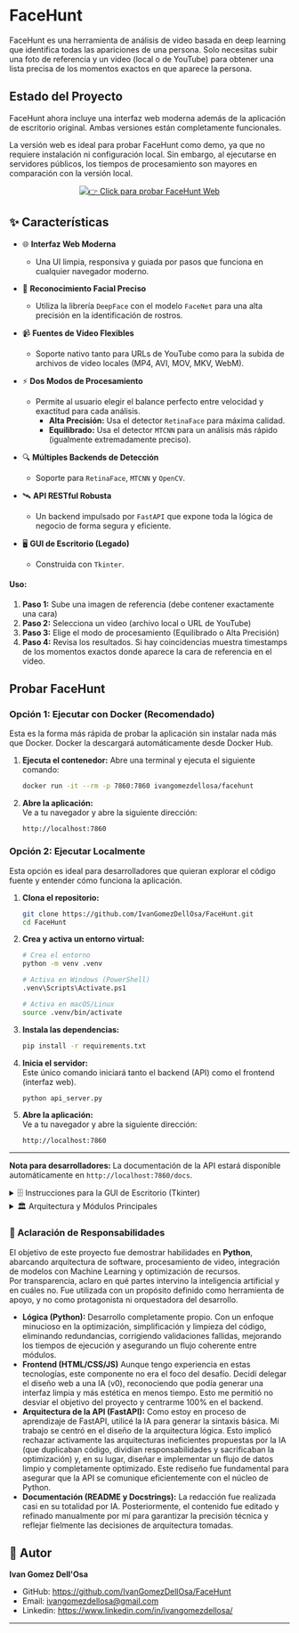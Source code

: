 # FaceHunt

FaceHunt es una herramienta de análisis de video basada en deep learning que identifica todas las apariciones de una persona. Solo necesitas subir una foto de referencia y un video (local o de YouTube) para obtener una lista precisa de los momentos exactos en que aparece la persona.


## Estado del Proyecto

FaceHunt ahora incluye una interfaz web moderna además de la aplicación de escritorio original. Ambas versiones están completamente funcionales.

La versión web es ideal para probar FaceHunt como demo, ya que no requiere instalación ni configuración local. Sin embargo, al ejecutarse en servidores públicos, los tiempos de procesamiento son mayores en comparación con la versión local.

<p align="center">
  <a href="https://huggingface.co/spaces/IvanGomezDellOsa/FaceHunt" target="_blank">
    <img alt="👉 Click para probar FaceHunt Web" src="https://img.shields.io/static/v1?message=%F0%9F%91%89%20Click%20para%20probar%20FaceHunt%20Web&color=0066ff&style=flat">
  </a>
</p>


## ✨ Características

- 🌐 **Interfaz Web Moderna**
    - Una UI limpia, responsiva y guiada por pasos que funciona en cualquier navegador moderno.

- 🎯 **Reconocimiento Facial Preciso**
    - Utiliza la librería `DeepFace` con el modelo `FaceNet` para una alta precisión en la identificación de rostros.

- 📹 **Fuentes de Video Flexibles**
    - Soporte nativo tanto para URLs de YouTube como para la subida de archivos de video locales (MP4, AVI, MOV, MKV, WebM).

- ⚡ **Dos Modos de Procesamiento**
    - Permite al usuario elegir el balance perfecto entre velocidad y exactitud para cada análisis.
        - **Alta Precisión:** Usa el detector `RetinaFace` para máxima calidad.
        - **Equilibrado:** Usa el detector `MTCNN` para un análisis más rápido (igualmente extremadamente preciso).

- 🔍 **Múltiples Backends de Detección**
    - Soporte para `RetinaFace`, `MTCNN` y `OpenCV`.

- 🛰️ **API RESTful Robusta**
    - Un backend impulsado por `FastAPI` que expone toda la lógica de negocio de forma segura y eficiente.    

- 🖥️ **GUI de Escritorio (Legado)**
    - Construida con `Tkinter`.


#### Uso:

1. **Paso 1:** Sube una imagen de referencia (debe contener exactamente una cara)
2. **Paso 2:** Selecciona un video (archivo local o URL de YouTube)
3. **Paso 3:** Elige el modo de procesamiento (Equilibrado o Alta Precisión)
4. **Paso 4:** Revisa los resultados. Si hay coincidencias muestra timestamps de los momentos exactos donde aparece la cara de referencia en el video. 


## Probar FaceHunt

### Opción 1: Ejecutar con Docker (Recomendado)
Esta es la forma más rápida de probar la aplicación sin instalar nada más que Docker. Docker la descargará automáticamente desde Docker Hub.

1. **Ejecuta el contenedor:**
   Abre una terminal y ejecuta el siguiente comando:  
   ```bash
   docker run -it --rm -p 7860:7860 ivangomezdellosa/facehunt
   ```

2. **Abre la aplicación:**  
   Ve a tu navegador y abre la siguiente dirección:  
   ```
   http://localhost:7860
   ```

### Opción 2: Ejecutar Localmente
Esta opción es ideal para desarrolladores que quieran explorar el código fuente y entender cómo funciona la aplicación.

1. **Clona el repositorio:**  
   ```bash
   git clone https://github.com/IvanGomezDellOsa/FaceHunt.git
   cd FaceHunt
   ```

2. **Crea y activa un entorno virtual:**  
   ```bash
   # Crea el entorno
   python -m venv .venv

   # Activa en Windows (PowerShell)
   .venv\Scripts\Activate.ps1

   # Activa en macOS/Linux
   source .venv/bin/activate
   ```

3. **Instala las dependencias:**  
   ```bash
   pip install -r requirements.txt
   ```

4. **Inicia el servidor:**  
   Este único comando iniciará tanto el backend (API) como el frontend (interfaz web).  
   ```bash
   python api_server.py
   ```

5. **Abre la aplicación:**  
   Ve a tu navegador y abre la siguiente dirección:  
   ```
   http://localhost:7860
   ```

---

**Nota para desarrolladores:** La documentación de la API estará disponible automáticamente en `http://localhost:7860/docs`.


<details>
<summary>🗄️ Instrucciones para la GUI de Escritorio (Tkinter)</summary>

Decidí conservar el código de la versión de escritorio original para no eliminar esa opción y para que sirva como registro de la evolución del proyecto. Esta versión fue construida con Tkinter.

### Ejecutar la GUI Localmente (Sin Docker)

Para ejecutar la antigua interfaz gráfica, primero sigue los pasos de la [Opción 2: Ejecutar Localmente](#opcion-2-ejecutar-localmente) de la guía principal para clonar el proyecto e instalar las dependencias en un entorno virtual.

Una vez que tengas todo instalado, simplemente ejecuta el siguiente comando:

```bash
python main.py
```

**Nota Importante:** Esta versión ya no está en desarrollo activo. Las antiguas instrucciones para ejecutar esta GUI dentro de un contenedor Docker con un servidor X (como VcXsrv) ya no son compatibles con el Dockerfile actual, que está diseñado exclusivamente para la aplicación web.

</details>


<details>
<summary>🏛️ Arquitectura y Módulos Principales</summary>

#### `fh_core.py`
- **Propósito:** Coordina el flujo completo de procesamiento
- **Funciones clave:**
  - `validate_image_file()`: Valida imagen y extrae embedding facial
  - `validate_video_source()`: Verifica accesibilidad del video
  - `execute_workflow()`: Orquesta la validación, extracción y reconocimiento, devolviendo los resultados de coincidencia facial.

#### `fh_downloader.py`
- **Propósito:** Descarga videos de YouTube
- **Tecnología:** yt-dlp
- **Formato:** MP4 a 480p máximo
- **Validaciones:** Espacio en disco, duplicados
- **Destino:** Carpeta temporal gestionada automáticamente por el sistema.

#### `fh_frame_extractor.py`
- **Propósito:** Extrae frames del video
- **Modos:**
  - Alta Precisión: 1 frame cada 0.25s (RetinaFace)
  - Equilibrado: 1 frame cada 0.5s (MTCNN)
- **Optimización:** Generador de frames por lotes para reducir uso de memoria en videos largos.

#### `fh_face_recognizer.py`
- **Propósito:** Detecta y compara rostros
- **Modelo:** FaceNet (128-d embeddings)
- **Métrica:** Distancia coseno (match si ≤ 0.32)
- **Detectores disponibles:**
  - RetinaFace (alta precisión, lento)
  - MTCNN (equilibrado)
  - OpenCV (rápido, baja precisión)

</details>

### 🧾 Aclaración de Responsabilidades

El objetivo de este proyecto fue demostrar habilidades en **Python**, abarcando arquitectura de software, procesamiento de video, integración de modelos con Machine Learning y optimización de recursos.  
Por transparencia, aclaro en qué partes intervino la inteligencia artificial y en cuáles no. Fue utilizada con un propósito definido como herramienta de apoyo, y no como protagonista ni orquestadora del desarrollo.

- **Lógica (Python):** Desarrollo completamente propio. Con un enfoque minucioso en la optimización, simplificación y limpieza del código, eliminando redundancias, corrigiendo validaciones fallidas, mejorando los tiempos de ejecución y asegurando un flujo coherente entre módulos.  
- **Frontend (HTML/CSS/JS)** Aunque tengo experiencia en estas tecnologías, este componente no era el foco del desafío. Decidí delegar el diseño web a una IA (v0), reconociendo que podía generar una interfaz limpia y más estética en menos tiempo. Esto me permitió no desviar el objetivo del proyecto y centrarme 100% en el backend.  
- **Arquitectura de la API (FastAPI):** Como estoy en proceso de aprendizaje de FastAPI, utilicé la IA para generar la sintaxis básica. Mi trabajo se centró en el diseño de la arquitectura lógica. Esto implicó rechazar activamente las arquitecturas ineficientes propuestas por la IA (que duplicaban código, dividían responsabilidades y sacrificaban la optimización) y, en su lugar, diseñar e implementar un flujo de datos limpio y completamente optimizado. Este rediseño fue fundamental para asegurar que la API se comunique eficientemente con el núcleo de Python.
- **Documentación (README y Docstrings):** La redacción fue realizada casi en su totalidad por IA. Posteriormente, el contenido fue editado y refinado manualmente por mí para garantizar la precisión técnica y reflejar fielmente las decisiones de arquitectura tomadas.  

## 👤 Autor

**Ivan Gomez Dell'Osa**

- GitHub: https://github.com/IvanGomezDellOsa/FaceHunt
- Email: ivangomezdellosa@gmail.com
- Linkedin: https://www.linkedin.com/in/ivangomezdellosa/
---
